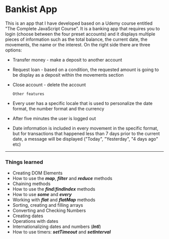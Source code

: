 
  # Bankist App #
  
This is an app that I have developed based on a Udemy course entitled "The Complete JavaScript Course". It is a banking app that requires you to login (choose between the four preset accounts) and it displays multiple pieces of information such as the total balance, the current date, the movements, the name or the interest. On the right side there are three options:
- Transfer money - make a deposit to another account
- Request loan - based on a condition, the requested amount is going to be display as a deposit within the movements section
- Close account - delete the account

      Other features
- Every user has a specific locale that is used to personalize the date format, the number format and the currency
- After five minutes the user is logged out
- Date information is included in every movement in the specific format, but for transactions that happened less than 7 days prior to the current date, a message will be displayed ("Today", "Yesterday", "4 days ago" etc)
---------------------------------------
### Things learned ###
- Creating DOM Elements
- How to use the ***map***, ***filter*** and ***reduce*** methods
- Chaining methods
- How to use the ***find***/***findIndex*** methods
- How to use ***some*** and ***every***
- Working with ***flat*** and ***flatMap*** methods
- Sorting, creating and filling arrays
- Converting and Checking Numbers
- Creating dates
- Operations with dates
- Internationalizing dates and numbers (***Intl***)
- How to use timers: ***setTimeout*** and ***setInterval***
